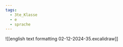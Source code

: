 ```yaml
---
tags:
  - 3te_Klasse
  - e
  - sprache
---
```

![[english text formatting 02-12-2024-35.excalidraw]]
